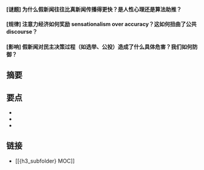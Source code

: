 #### [谜题] 为什么假新闻往往比真新闻传播得更快？是人性心理还是算法助推？


#### [规律] 注意力经济如何奖励 sensationalism over accuracy？这如何扭曲了公共 discourse？


#### [影响] 假新闻对民主决策过程（如选举、公投）造成了什么具体危害？我们如何防御？


## 摘要


## 要点

- 
- 
- 

## 链接

- [[{h3_subfolder} MOC]]
